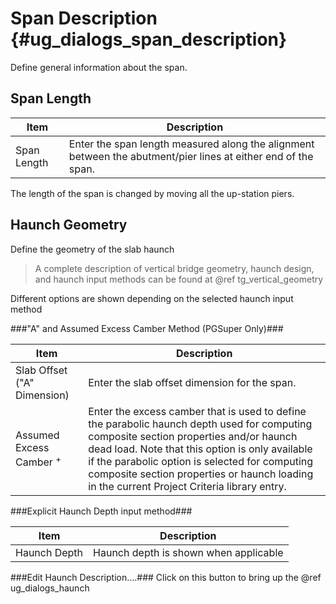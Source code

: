 Span Description {#ug_dialogs_span_description}
==============================================
Define general information about the span.

Span Length
------------

Item | Description
-----|-------------
Span Length | Enter the span length measured along the alignment between the abutment/pier lines at either end of the span.

The length of the span is changed by moving all the up-station piers.

Haunch Geometry
---------------
Define the geometry of the slab haunch

> A complete description of vertical bridge geometry, haunch design, and haunch input methods can be found at @ref tg_vertical_geometry

Different options are shown depending on the selected haunch input method

###"A" and Assumed Excess Camber Method (PGSuper Only)###

Item | Description
-----|-------------
Slab Offset ("A" Dimension) | Enter the slab offset dimension for the span.
Assumed Excess Camber <sup>+</sup>  | Enter the excess camber that is used to define the parabolic haunch depth used for computing composite section properties and/or haunch dead load. Note that this option is only available if the parabolic option is selected for computing composite section properties or haunch loading in the current Project Criteria library entry.

###Explicit Haunch Depth input method###

Item | Description
-----|-------------
Haunch Depth | Haunch depth is shown when applicable

###Edit Haunch Description....###
Click on this button to bring up the @ref ug_dialogs_haunch
